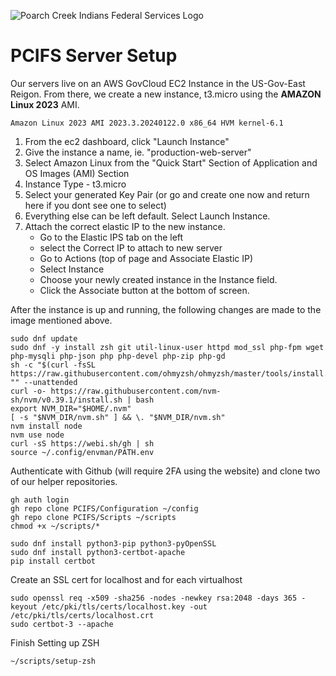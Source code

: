 ![Poarch Creek Indians Federal Services Logo](https://pcifs.com/user/images/assets/SdWFPGMerCAgnyu.svg)
# PCIFS Server Setup

Our servers live on an AWS GovCloud EC2 Instance in the US-Gov-East Reigon.
From there, we create a new instance, t3.micro using the __AMAZON Linux 2023__ AMI.
```
Amazon Linux 2023 AMI 2023.3.20240122.0 x86_64 HVM kernel-6.1
```

1. From the ec2 dashboard, click "Launch Instance"
2. Give the instance a name, ie. "production-web-server"
3. Select Amazon Linux from the "Quick Start" Section of Application and OS Images (AMI) Section
4. Instance Type -  t3.micro
5. Select your generated Key Pair (or go and create one now and return here if you dont see one to select)
6. Everything else can be left default. Select Launch Instance.
7. Attach the correct elastic IP to the new instance.
    - Go to the Elastic IPS tab on the left
    - select the Correct IP to attach  to new server
    - Go to Actions (top of page and Associate Elastic IP)
    - Select Instance
    - Choose your newly created instance in the Instance field.
    - Click the Associate button at the bottom of screen.

After the instance is up and running, the following changes are made to the image mentioned above.

```
sudo dnf update
sudo dnf -y install zsh git util-linux-user httpd mod_ssl php-fpm wget php-mysqli php-json php php-devel php-zip php-gd
sh -c "$(curl -fsSL https://raw.githubusercontent.com/ohmyzsh/ohmyzsh/master/tools/install.sh)" "" --unattended
curl -o- https://raw.githubusercontent.com/nvm-sh/nvm/v0.39.1/install.sh | bash
export NVM_DIR="$HOME/.nvm"
[ -s "$NVM_DIR/nvm.sh" ] && \. "$NVM_DIR/nvm.sh"
nvm install node
nvm use node
curl -sS https://webi.sh/gh | sh	
source ~/.config/envman/PATH.env
```

Authenticate with Github (will require 2FA using the website) and clone two of our helper repositories.

```
gh auth login
gh repo clone PCIFS/Configuration ~/config
gh repo clone PCIFS/Scripts ~/scripts
chmod +x ~/scripts/*
```

```
sudo dnf install python3-pip python3-pyOpenSSL
sudo dnf install python3-certbot-apache
pip install certbot
```

Create an SSL cert for localhost and for each virtualhost

```
sudo openssl req -x509 -sha256 -nodes -newkey rsa:2048 -days 365 -keyout /etc/pki/tls/certs/localhost.key -out /etc/pki/tls/certs/localhost.crt
sudo certbot-3 --apache
```

Finish Setting up ZSH

```
~/scripts/setup-zsh
```
